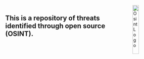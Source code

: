 <img align="right" img src="https://github.com/jmpshell/ThreatFeeds/blob/master/assets/osintlogo.png" width="20%" height="20%" alt="Osint Logo"> 


## This is a repository of threats identified through open source (OSINT).  
